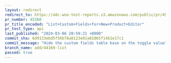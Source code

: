 ```yaml
---
layout: redirect
redirect_to: https://a8c-woo-test-reports.s3.amazonaws.com/public/pr/45360/api/index.html
pr_number: 45360
pr_title_encoded: "List+Custom+Fields+for+New+Product+Editor"
pr_test_type: api
last_published: "2024-03-06 20:59:21 +0000"
commit_sha: 6d9133ebd5f56b78a8123e01a81865f14b1e17c1
commit_message: "Hide the custom fields table base on the toggle value"
branch_name: add/44169-list
passed: true
---
```

